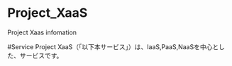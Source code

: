 # Project_XaaS

Project Xaas infomation

#Service
Project XaaS（「以下本サービス」）は、IaaS,PaaS,NaaSを中心とした、サービスです。
